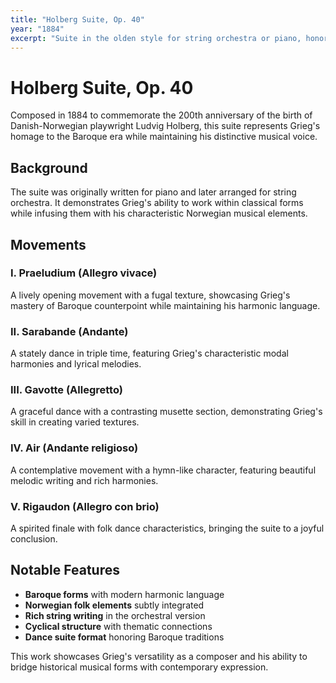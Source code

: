 ```yaml
---
title: "Holberg Suite, Op. 40"
year: "1884"
excerpt: "Suite in the olden style for string orchestra or piano, honoring Ludvig Holberg."
---
```


# Holberg Suite, Op. 40

Composed in 1884 to commemorate the 200th anniversary of the birth of Danish-Norwegian playwright Ludvig Holberg, this suite represents Grieg's homage to the Baroque era while maintaining his distinctive musical voice.

## Background

The suite was originally written for piano and later arranged for string orchestra. It demonstrates Grieg's ability to work within classical forms while infusing them with his characteristic Norwegian musical elements.

## Movements

### I. Praeludium (Allegro vivace)
A lively opening movement with a fugal texture, showcasing Grieg's mastery of Baroque counterpoint while maintaining his harmonic language.

### II. Sarabande (Andante)
A stately dance in triple time, featuring Grieg's characteristic modal harmonies and lyrical melodies.

### III. Gavotte (Allegretto)
A graceful dance with a contrasting musette section, demonstrating Grieg's skill in creating varied textures.

### IV. Air (Andante religioso)
A contemplative movement with a hymn-like character, featuring beautiful melodic writing and rich harmonies.

### V. Rigaudon (Allegro con brio)
A spirited finale with folk dance characteristics, bringing the suite to a joyful conclusion.

## Notable Features

- **Baroque forms** with modern harmonic language
- **Norwegian folk elements** subtly integrated
- **Rich string writing** in the orchestral version
- **Cyclical structure** with thematic connections
- **Dance suite format** honoring Baroque traditions

This work showcases Grieg's versatility as a composer and his ability to bridge historical musical forms with contemporary expression.
